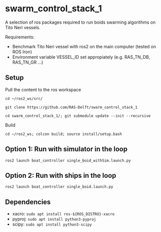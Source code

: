 # swarm_control_stack_1
A selection of ros packages required to run boids swarming algorithms on Tito Neri vessels.

Requirements:
- Benchmark Tito Neri vessel with ros2 on the main computer (tested on ROS Iron)
- Environment variable VESSEL_ID set appropiately (e.g. RAS_TN_DB, RAS_TN_GR ...)

## Setup
Pull the content to the ros workspace
```
cd ~/ros2_ws/src/
```

```
git clone https://github.com/RAS-Delft/swarm_control_stack_1
```

```
cd swarm_control_stack_1/; git submodule update --init --recursive
```

Build
```
cd ~/ros2_ws; colcon build; source install/setup.bash
```


## Option 1: Run with simulator in the loop
```
ros2 launch boat_controller single_boid_withSim.launch.py
```

## Option 2: Run with ships in the loop
```
ros2 launch boat_controller single_boid.launch.py
```

## Dependencies
- xacro: `sudo apt install ros-${ROS_DISTRO}-xacro`
- pyproj: `sudo apt install python3-pyproj`
- scipy: `sudo apt install python3-scipy`
